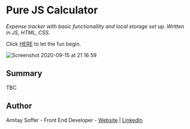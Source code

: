 # Pure JS Calculator

*Expense tracker with basic functionallity and local storage set up. Written in JS, HTML, CSS.*

Click [HERE](https://amitaysoffer.github.io/expense-tracker-app/) to let the fun begin.

![Screenshot 2020-09-15 at 21 16 59](https://user-images.githubusercontent.com/31068256/93260151-e0fd2e80-f798-11ea-881d-eb3d3e2a57b9.png)


## Summary
TBC

## Author
Amitay Soffer - Front End Developer - [Website](https://www.esncz.org/sites/default/files/imce/under-construction.jpg) |  [LinkedIn](https://www.linkedin.com/in/amitay-soffer-137304151/)


